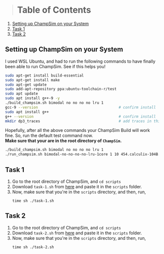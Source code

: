 ># Table of Contents
1. [Setting up ChampSim on your System](#setting-up-champsim-on-your-system)
2. [Task 1](#task-1)
3. [Task 2](#task-2)

## Setting up ChampSim on your System
I used WSL Ubuntu, and had to run the following commands to have finally been able to run ChampSim. See if this helps you!

``` bash
sudo apt-get install build-essential
sudo apt-get install make
sudo apt-get update
sudo add-apt-repository ppa:ubuntu-toolchain-r/test
sudo apt update
sudo apt install g++-9 -y
./build_champsim.sh bimodal no no no no lru 1
gcc-9 --version                                     # confirm install
sudo apt install g++
g++ --version                                       # confirm install
mkdir dp3_traces                                    # add traces in this folder
```

Hopefully, after all the above commands your ChampSim Build will work fine. 
So, run the default test command now.  
**Make sure that your are in the root directory of `ChampSim`.** 

``` bash
./build_champsim.sh bimodal no no no no lru 1
./run_champsim.sh bimodal-no-no-no-no-lru-1core 1 10 454.calculix-104B.champsimtrace.xz
```

## Task 1
1. Go to the root directory of ChampSim, and `cd scripts`
2. Download `task-1.sh` from [here](scripts/task-1.sh) and paste it in the `scripts` folder.     
3. Now, make sure that you're in the `scripts` directory, and then, run, 
   ``` 
   time sh ./task-1.sh
   ```

## Task 2
1. Go to the root directory of ChampSim, and `cd scripts`
2. Download `task-2.sh` from [here](scripts/task-2.sh) and paste it in the `scripts` folder.     
3. Now, make sure that you're in the `scripts` directory, and then, run, 
   ``` 
   time sh ./task-2.sh
   ``` 